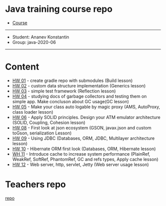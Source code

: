 # Java training course repo
* [Course](https://otus.ru/lessons/razrabotchik-java/?int_source=courses_catalog&int_term=programming)
---
* Student: Ananev Konstantin
* Group: java-2020-06

---
# Content
* [HW 01](./hw01-gradle) - create gradle repo with submodules (Build lesson)
* [HW 02](./hw02-DIYArray) - custom data structure implementation (Generics lesson)
* [HW 03](./hw3-own-test-framework) - simple test framework (Reflection lesson)
* [HW 04](./hw04-different-gc-comparison) - studying docs of garbage collectors and testing them on simple app. Make concluson about GC usage(GC lesson)
* [HW 05](./hw05-auto-logging) - Make your class auto logable by magic proxy (AMS, AutoProxy, class loader lesson)
* [HW 06](./hw06-atm-single) - Apply SOLID principles. Design your ATM emulator architecture (SOLID, Coupling, Cohesion lesson)
* [HW 08](./hw08-json-object-writer) - First look at json ecosystem (GSON, javax.json and custom toGson, serialization Lesson)
* [HW 09](./hw09-custom-orm) - Using JDBC (Databases, ORM, JDBC, Multilayer architecture lesson)
* [HW 10](./hw10-hibernate) - Hibernate ORM first look (Databases, ORM, Hibernate lesson)
* [WH 11](./hw11-cache-engine) - Introduce cache to increase system performance (PlainRef, WeakRef, SoftRef, PhantomRef, GC and refs types, Apply cache lesson)
* [HW 12](./hw12-web-server) - Web server, http, servlet, Jetty (Web server usage lesson)
# Teachers repo
[repo](https://github.com/petrelevich/otus_java_2020_06)
